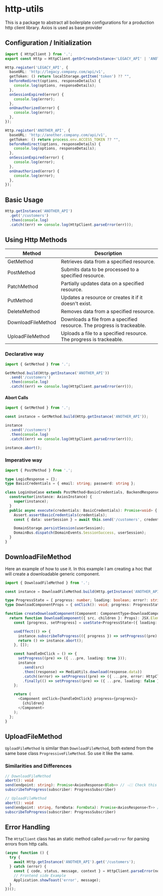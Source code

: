 # http-utils

This is a package to abstract all boilerplate configurations for a production http client library. Axios is used as base provider

## Configuration / Initialization

```ts
import { HttpClient } from '.';
export const Http = HttpClient.getOrCreateInstance<'LEGACY_API' | 'ANOTHER_API' | 'PUBLIC'>();

Http.register('LEGACY_API', {
  baseURL: 'http://legacy.company.com/api/v1',
  getToken: () return localStorage.getItem('token') ?? "",
  beforeRedirect(options, responseDetails) {
    console.log(options, responseDetails);
  },
  onSessionExpired(error) {
    console.log(error);
  },
  onUnauthorized(error) {
    console.log(error);
  },
});

Http.register('ANOTHER_API', {
  baseURL: 'http://another.company.com/api/v1',
  getToken: () return process.env.ACCESS_TOKEN ?? "",
  beforeRedirect(options, responseDetails) {
    console.log(options, responseDetails);
  },
  onSessionExpired(error) {
    console.log(error);
  },
  onUnauthorized(error) {
    console.log(error);
  },
});
```

## Basic Usage

```TypeScript
Http.getInstance('ANOTHER_API')
  .get('/customers')
  .then(console.log)
  .catch((err) => console.log(HttpClient.parseError(err)));
```

## Using Http Methods

| Method             | Description                                                             |
| ------------------ | ----------------------------------------------------------------------- |
| GetMethod          | Retrieves data from a specified resource.                               |
| PostMethod         | Submits data to be processed to a specified resource.                   |
| PatchMethod        | Partially updates data on a specified resource.                         |
| PutMethod          | Updates a resource or creates it if it doesn't exist.                   |
| DeleteMethod       | Removes data from a specified resource.                                 |
| DownloadFileMethod | Downloads a file from a specified resource. The progress is trackeable. |
| UploadFileMethod   | Uploads a file to a specified resource. The progress is trackeable.     |

### Declarative way

```ts
import { GetMethod } from '.';

GetMethod.build(Http.getInstance('ANOTHER_API'))
  .send('/customers')
  .then(console.log)
  .catch((err) => console.log(HttpClient.parseError(err)));
```

#### Abort Calls

```ts
import { GetMethod } from '.';

const instance = GetMethod.build(Http.getInstance('ANOTHER_API'));

instance
  .send('/customers')
  .then(console.log)
  .catch((err) => console.log(HttpClient.parseError(err)));

instance.abort();
```

### Imperative way

```ts
import { PostMethod } from '.';

type LogicResponse = {};
type BasicCredentials = { email: string; password: string };

class LoginUseCase extends PostMethod<BasicCredentials, BackendResponse<LogicResponse>> {
  constructor(instance: AxiosInstance) {
    super(instance);
  }
  public async execute(credentials: BasicCredentials): Promise<void> {
    Assert.assertBasicCredentials(credentials);
    const { data: userSession } = await this.send('/customers', credentials);

    DomainStorage.persistSession(userSession);
    DomainBus.dispatch(DomainEvents.SessionSuccess, userSession);
  }
}
```

## DownloadFileMethod

Here an example of how to use it. In this example I am creating a hoc that will create a downloadable generic component.

```ts
import { DownloadFileMethod } from '.';

const instance = DownloadFileMethod.build(Http.getInstance('ANOTHER_API'));

type ProgressState = { progress: number; loading: boolean; error?: string };
type DownloadComponentProps = { onClick(): void; progress: ProgressState };

function createDownloadComponent(Component: ComponentType<DownloadComponentProps>): ComponentType<Props> {
  return function DownloadComponent({ src, children }: Props): JSX.Element {
    const [progress, setProgress] = useState<ProgressState>({ loading: false, progress: 0 });

    useEffect(() => {
      instance.subscribeToProgress(({ progress }) => setProgress((pre) => ({ ...pre, progress })));
      return () => instance.abort();
    }, []);

    const handleOnClick = () => {
      setProgress((pre) => ({ ...pre, loading: true }));
      instance
        .send(src)
        .then((response) => MediaUtils.download(response.data))
        .catch((error) => setProgress((pre) => ({ ...pre, error: HttpClient.parseError(error).message })))
        .finally(() => setProgress((pre) => ({ ...pre, loading: false })));
    };

    return (
      <Component onClick={handleOnClick} progress={progress}>
        {children}
      </Component>
    );
  };
}
```

## UploadFileMethod

`UploadFileMethod` is similar than `DownloadFileMethod`, both extend from the same base class `ProgressiveFileMethod`. So use it like the same.

### Similarities and Differences

```ts
// DownloadFileMethod
abort(): void
send(endpoint: string): Promise<AxiosResponse<Blob>> // 👈🏼 Check this
subscribeToProgress(subscriber: ProgressSubscriber)

// UploadFileMethod
abort(): void
send(endpoint: string, formData: FormData): Promise<AxiosResponse<T>> // 👈🏼 The difference is here, we need the `FormData` payload for uploading.
subscribeToProgress(subscriber: ProgressSubscriber)
```

## Error Handling

The `HttpClient` class has an static method called `parseError` for parsing errors from http calls.

```ts
(async function () {
  try {
    await Http.getInstance('ANOTHER_API').get('/customers');
  } catch (error) {
    const { code, status, message, context } = HttpClient.parseError(normalError);
    // Frontend side Example
    Application.showToast('error', message);
  }
})();
```
